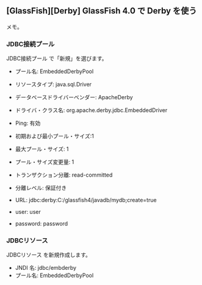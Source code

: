 ## [GlassFish][Derby] GlassFish 4.0 で Derby を使う


メモ。


### JDBC接続プール

JDBC接続プール で「新規」を選びます。

* プール名: EmbeddedDerbyPool
* リソースタイプ: java.sql.Driver
* データベースドライバーベンダー: ApacheDerby
* ドライバ・クラス名: org.apache.derby.jdbc.EmbeddedDriver
* Ping: 有効

* 初期および最小プール・サイズ:1
* 最大プール・サイズ: 1
* プール・サイズ変更量: 1

* トランザクション分離: read-committed
* 分離レベル: 保証付き

* URL: jdbc:derby:C:/glassfish4/javadb/mydb;create=true
* user: user
* password: password


### JDBCリソース

JDBCリソース を新規作成します。

* JNDI 名: jdbc/embderby
* プール名: EmbeddedDerbyPool

